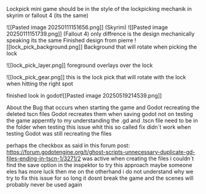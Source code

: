 Lockpick mini game should be in the style of the lockpicking mechanik in skyrim or fallout 4 (its the same)

![[Pasted image 20250111151656.png]] (Skyrim)
![[Pasted image 20250111151739.png]]
(Fallout 4)
only diffrence is the design mechanically speaking its the same 
Finished design from pierre
![[lock_pick_background.png]]
Background that will rotate when picking the lock

![[lock_pick_layer.png]]
foreground overlays over the lock

![[lock_pick_gear.png]]
this is the lock pick that will rotate with the lock when hitting the right spot

finished look in godot![[Pasted image 20250519214539.png]]


About the Bug that occurs when starting the game and Godot recreating the deleted tscn files
Godot recreates them when saving godot not on testing the game
apperntly to my understanding the .gd and .tscn file need to be in the folder
when testing this issue whit this so called fix didn´t work when testing Godot was still recreating the files

perhaps the checkbox as said in this forum post: https://forum.godotengine.org/t/ghost-scripts-unnecessary-duplicate-gd-files-ending-in-tscn-1/3271/2 
was active when creating the files i couldn´t find the save option in the inspektor to try this approach maybe someone eles has more luck then me 
on the otherhand i do not understand why we try to fix this issue for so long it dosnt break the game and the scenes will probably never be used again 
